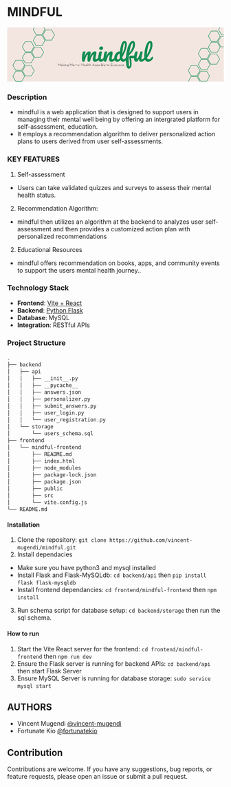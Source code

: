 # MINDFUL 
![mindful repo banner](./frontend/mindful-frontend/src/assets/mindful_repo_banner.png)


### Description
  - mindful is a web application that is designed to support users in managing their mental well being by offering an intergrated platform for self-assessment, education.
  - It employs a recommendation algorithm to deliver personalized action plans to users derived from user self-assessments.

### KEY FEATURES
1. Self-assessment
-  Users can take validated quizzes and surveys to assess their mental health status.

2. Recommendation Algorithm: 
- mindful then utilizes an algorithm at the backend to analyzes user self-assessment and then provides a customized action plan with personalized recommendations

2. Educational Resources
- mindful offers  recommendation on books, apps, and community events to support the users mental health journey..

  
### Technology Stack

- **Frontend**: [Vite + React](./frontend/mindful-frontend/README.md)
- **Backend**: [Python Flask](./backend/README.md)
- **Database**: MySQL
- **Integration**: RESTful APIs

### Project Structure
```
.
├── backend
│   ├── api
│   │   ├── __init__.py
│   │   ├── __pycache__
│   │   ├── answers.json
│   │   ├── personalizer.py
│   │   ├── submit_answers.py
│   │   ├── user_login.py
│   │   └── user_registration.py
│   └── storage
│       └── users_schema.sql
├── frontend
│   └── mindful-frontend
│       ├── README.md
│       ├── index.html
│       ├── node_modules
│       ├── package-lock.json
│       ├── package.json
│       ├── public
│       ├── src
│       └── vite.config.js
└── README.md
```
#### Installation
1. Clone the repository: `git clone https://github.com/vincent-mugendi/mindful.git`
2. Install dependacies
  - Make sure you have python3 and mysql installed
  - Install Flask and Flask-MySQLdb: `cd backend/api` then `pip install flask flask-mysqldb`
  - Install frontend dependancies: `cd frontend/mindful-frontend` then `npm install`
3. Run schema script for database setup: `cd backend/storage` then run the sql schema.

#### How to run
1. Start the Vite React server for the frontend: `cd frontend/mindful-frontend` then `npm run dev`
2. Ensure the Flask server is running for backend APIs: `cd backend/api` then start Flask Server
3. Ensure MySQL Server is running for database storage: `sudo service mysql start`

## AUTHORS
- Vincent Mugendi [@vincent-mugendi]()
- Fortunate Kio [@fortunatekio]()

## Contribution

Contributions are welcome. If you have any suggestions, bug reports, or feature requests, please open an issue or submit a pull request.